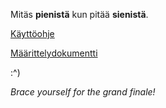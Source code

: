 Mitäs **pienistä** kun pitää **sienistä**.

[Käyttöohje](https://github.com/Nabscina/otm2016/blob/master/dokumentointi/kaytto-ohje.md)

[Määrittelydokumentti](https://github.com/Nabscina/otm2016/blob/master/dokumentointi/maarittelydokumentti.md)

:^)

*Brace yourself for the grand finale!*

